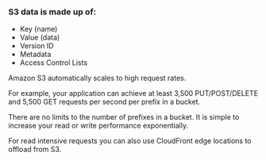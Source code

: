### **S3 data is made up of:**

- Key (name)
- Value (data)
- Version ID
- Metadata
- Access Control Lists

Amazon S3 automatically scales to high request rates.

For example, your application can achieve at least 3,500 PUT/POST/DELETE and 5,500 GET requests per second per prefix in a bucket.

There are no limits to the number of prefixes in a bucket. It is simple to increase your read or write performance exponentially.

For read intensive requests you can also use CloudFront edge locations to offload from S3.